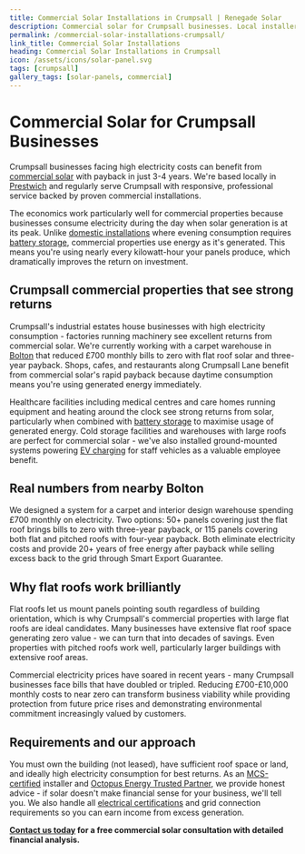 ```yaml
---
title: Commercial Solar Installations in Crumpsall | Renegade Solar
description: Commercial solar for Crumpsall businesses. Local installer cutting £700-£10k monthly bills to zero. 3-4 year payback, 20+ years free electricity.
permalink: /commercial-solar-installations-crumpsall/
link_title: Commercial Solar Installations
heading: Commercial Solar Installations in Crumpsall
icon: /assets/icons/solar-panel.svg
tags: [crumpsall]
gallery_tags: [solar-panels, commercial]
---
```


# Commercial Solar for Crumpsall Businesses

Crumpsall businesses facing high electricity costs can benefit from [commercial solar](/services/commercial-solar-installations/) with payback in just 3-4 years. We're based locally in [Prestwich](/commercial-solar-installations-prestwich/) and regularly serve Crumpsall with responsive, professional service backed by proven commercial installations.

The economics work particularly well for commercial properties because businesses consume electricity during the day when solar generation is at its peak. Unlike [domestic installations](/services/solar-and-battery-installations/) where evening consumption requires [battery storage](/services/home-battery-installations/), commercial properties use energy as it's generated. This means you're using nearly every kilowatt-hour your panels produce, which dramatically improves the return on investment.

## Crumpsall commercial properties that see strong returns

Crumpsall's industrial estates house businesses with high electricity consumption - factories running machinery see excellent returns from commercial solar. We're currently working with a carpet warehouse in [Bolton](/commercial-solar-installations-bolton/) that reduced £700 monthly bills to zero with flat roof solar and three-year payback. Shops, cafes, and restaurants along Crumpsall Lane benefit from commercial solar's rapid payback because daytime consumption means you're using generated energy immediately.

Healthcare facilities including medical centres and care homes running equipment and heating around the clock see strong returns from solar, particularly when combined with [battery storage](/services/home-battery-installations/) to maximise usage of generated energy. Cold storage facilities and warehouses with large roofs are perfect for commercial solar - we've also installed ground-mounted systems powering [EV charging](/services/electric-vehicle-charger-installations/) for staff vehicles as a valuable employee benefit.

## Real numbers from nearby Bolton

We designed a system for a carpet and interior design warehouse spending £700 monthly on electricity. Two options: 50+ panels covering just the flat roof brings bills to zero with three-year payback, or 115 panels covering both flat and pitched roofs with four-year payback. Both eliminate electricity costs and provide 20+ years of free energy after payback while selling excess back to the grid through Smart Export Guarantee.

## Why flat roofs work brilliantly

Flat roofs let us mount panels pointing south regardless of building orientation, which is why Crumpsall's commercial properties with large flat roofs are ideal candidates. Many businesses have extensive flat roof space generating zero value - we can turn that into decades of savings. Even properties with pitched roofs work well, particularly larger buildings with extensive roof areas.

Commercial electricity prices have soared in recent years - many Crumpsall businesses face bills that have doubled or tripled. Reducing £700-£10,000 monthly costs to near zero can transform business viability while providing protection from future price rises and demonstrating environmental commitment increasingly valued by customers.

## Requirements and our approach

You must own the building (not leased), have sufficient roof space or land, and ideally high electricity consumption for best returns. As an [MCS-certified](/accreditations/mcs-certified/) installer and [Octopus Energy Trusted Partner](/accreditations/octopus-trusted-partner/), we provide honest advice - if solar doesn't make financial sense for your business, we'll tell you. We also handle all [electrical certifications](/services/electrical-testing/) and grid connection requirements so you can earn income from excess generation.

**[Contact us today](/contact/) for a free commercial solar consultation with detailed financial analysis.**
